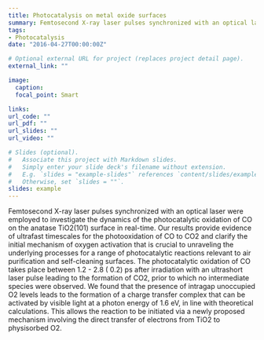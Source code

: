 ```yaml
---
title: Photocatalysis on metal oxide surfaces 
summary: Femtosecond X-ray laser pulses synchronized with an optical laser were employed to investigate the dynamics of the photocatalytic oxidation of CO on the anatase TiO2(101) surface in real-time. Our results provide evidence of ultrafast timescales for the photooxidation of CO to CO2 and clarify the initial mechanism of oxygen activation that is crucial to unraveling the underlying processes for a range of photocatalytic reactions relevant to air purification and self-cleaning surfaces. The photocatalytic oxidation of CO takes place between 1.2 - 2.8 ( 0.2) ps after irradiation with an ultrashort laser pulse leading to the formation of CO2, prior to which no intermediate species were observed. We found that the presence of intragap unoccupied O2 levels leads to the formation of a charge transfer complex that can be activated by visible light at a photon energy of 1.6 eV, in line with theoretical calculations. This allows the reaction to be initiated via a newly proposed mechanism involving the direct transfer of electrons from TiO2 to physisorbed O2.
tags:
- Photocatalysis
date: "2016-04-27T00:00:00Z"

# Optional external URL for project (replaces project detail page).
external_link: ""

image:
  caption: 
  focal_point: Smart

links:
url_code: ""
url_pdf: ""
url_slides: ""
url_video: ""

# Slides (optional).
#   Associate this project with Markdown slides.
#   Simply enter your slide deck's filename without extension.
#   E.g. `slides = "example-slides"` references `content/slides/example-slides.md`.
#   Otherwise, set `slides = ""`.
slides: example
---
```

Femtosecond X-ray laser pulses synchronized with an optical laser were employed to investigate the dynamics of the photocatalytic oxidation of CO on the anatase TiO2(101) surface in real-time. Our results provide evidence of ultrafast timescales for the photooxidation of CO to CO2 and clarify the initial mechanism of oxygen activation that is crucial to unraveling the underlying processes for a range of photocatalytic reactions relevant to air purification and self-cleaning surfaces. The photocatalytic oxidation of CO takes place between 1.2 - 2.8 ( 0.2) ps after irradiation with an ultrashort laser pulse leading to the formation of CO2, prior to which no intermediate species were observed. We found that the presence of intragap unoccupied O2 levels leads to the formation of a charge transfer complex that can be activated by visible light at a photon energy of 1.6 eV, in line with theoretical calculations. This allows the reaction to be initiated via a newly proposed mechanism involving the direct transfer of electrons from TiO2 to physisorbed O2.

